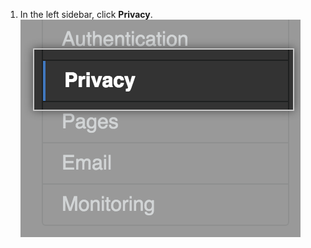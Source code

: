 1. In the left sidebar, click **Privacy**.
![Privacy tab in the settings sidebar](/assets/images/enterprise/management-console/sidebar-privacy.png)
